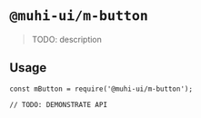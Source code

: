 # `@muhi-ui/m-button`

> TODO: description

## Usage

```
const mButton = require('@muhi-ui/m-button');

// TODO: DEMONSTRATE API
```
